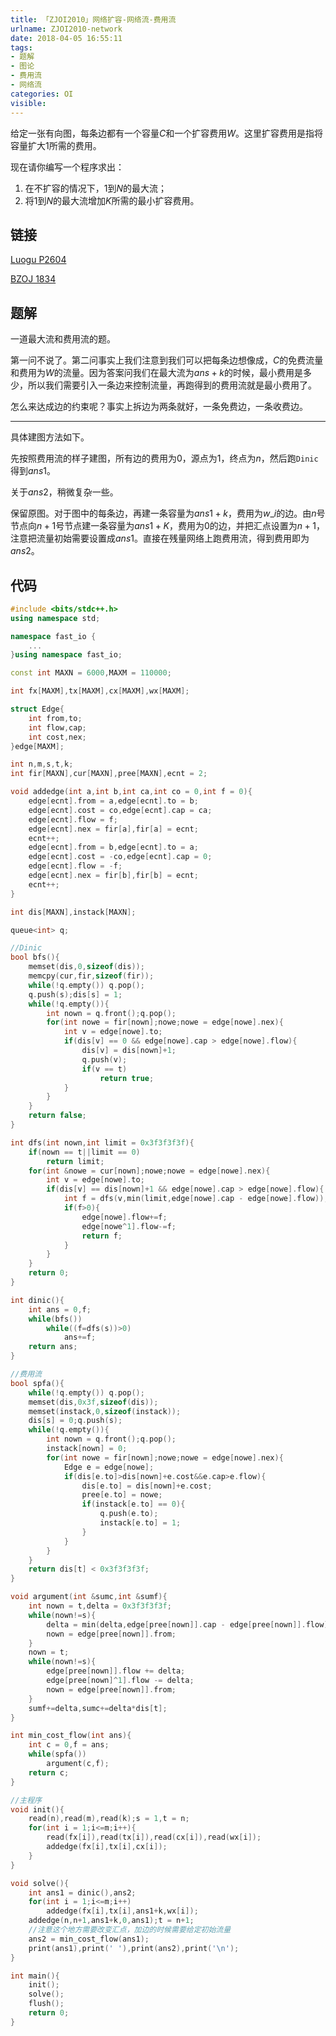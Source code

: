 ```yaml
---
title: 「ZJOI2010」网络扩容-网络流-费用流
urlname: ZJOI2010-network
date: 2018-04-05 16:55:11
tags:
- 题解
- 图论
- 费用流
- 网络流
categories: OI
visible:
---
```


给定一张有向图，每条边都有一个容量$C$和一个扩容费用$W$。这里扩容费用是指将容量扩大$1$所需的费用。

现在请你编写一个程序求出：
1. 在不扩容的情况下，$1$到$N$的最大流； 
2. 将$1$到$N$的最大流增加$K$所需的最小扩容费用。

<!-- more -->

## 链接

[Luogu P2604](https://www.luogu.org/problemnew/show/P2604)

[BZOJ 1834](https://www.lydsy.com/JudgeOnline/problem.php?id=1834)

## 题解

一道最大流和费用流的题。

第一问不说了。第二问事实上我们注意到我们可以把每条边想像成，$C$的免费流量和费用为$W$的流量。因为答案问我们在最大流为$ans+k$的时候，最小费用是多少，所以我们需要引入一条边来控制流量，再跑得到的费用流就是最小费用了。

怎么来达成边的约束呢？事实上拆边为两条就好，一条免费边，一条收费边。

- - -

具体建图方法如下。

先按照费用流的样子建图，所有边的费用为$0$，源点为$1$，终点为$n$，然后跑`Dinic`得到$ans1$。

关于$ans2$，稍微复杂一些。

保留原图。对于图中的每条边，再建一条容量为$ans1+k$，费用为$w\_i$的边。由$n$号节点向$n+1$号节点建一条容量为$ans1+K$，费用为$0$的边，并把汇点设置为$n+1$，注意把流量初始需要设置成$ans1$。直接在残量网络上跑费用流，得到费用即为$ans2$。

## 代码


```cpp
#include <bits/stdc++.h>
using namespace std;

namespace fast_io {
    ...
}using namespace fast_io;

const int MAXN = 6000,MAXM = 110000;

int fx[MAXM],tx[MAXM],cx[MAXM],wx[MAXM];

struct Edge{
    int from,to;
    int flow,cap;
    int cost,nex;
}edge[MAXM];

int n,m,s,t,k;
int fir[MAXN],cur[MAXN],pree[MAXN],ecnt = 2;

void addedge(int a,int b,int ca,int co = 0,int f = 0){
    edge[ecnt].from = a,edge[ecnt].to = b;
    edge[ecnt].cost = co,edge[ecnt].cap = ca;
    edge[ecnt].flow = f;
    edge[ecnt].nex = fir[a],fir[a] = ecnt;
    ecnt++;
    edge[ecnt].from = b,edge[ecnt].to = a;
    edge[ecnt].cost = -co,edge[ecnt].cap = 0;
    edge[ecnt].flow = -f;
    edge[ecnt].nex = fir[b],fir[b] = ecnt;
    ecnt++;
}

int dis[MAXN],instack[MAXN];

queue<int> q;

//Dinic
bool bfs(){
    memset(dis,0,sizeof(dis));
    memcpy(cur,fir,sizeof(fir));
    while(!q.empty()) q.pop();
    q.push(s);dis[s] = 1;
    while(!q.empty()){
        int nown = q.front();q.pop();
        for(int nowe = fir[nown];nowe;nowe = edge[nowe].nex){
            int v = edge[nowe].to;
            if(dis[v] == 0 && edge[nowe].cap > edge[nowe].flow){
                dis[v] = dis[nown]+1;
                q.push(v);
                if(v == t)
                    return true;
            }
        }
    }
    return false;
}

int dfs(int nown,int limit = 0x3f3f3f3f){
    if(nown == t||limit == 0)
        return limit;
    for(int &nowe = cur[nown];nowe;nowe = edge[nowe].nex){
        int v = edge[nowe].to;
        if(dis[v] == dis[nown]+1 && edge[nowe].cap > edge[nowe].flow){
            int f = dfs(v,min(limit,edge[nowe].cap - edge[nowe].flow));
            if(f>0){
                edge[nowe].flow+=f;
                edge[nowe^1].flow-=f;
                return f;
            }
        }
    }
    return 0;
}

int dinic(){
    int ans = 0,f;
    while(bfs())
        while((f=dfs(s))>0)
            ans+=f;
    return ans;
}

//费用流
bool spfa(){
    while(!q.empty()) q.pop();
    memset(dis,0x3f,sizeof(dis));
    memset(instack,0,sizeof(instack));
    dis[s] = 0;q.push(s);
    while(!q.empty()){
        int nown = q.front();q.pop();
        instack[nown] = 0;
        for(int nowe = fir[nown];nowe;nowe = edge[nowe].nex){
            Edge e = edge[nowe];
            if(dis[e.to]>dis[nown]+e.cost&&e.cap>e.flow){
                dis[e.to] = dis[nown]+e.cost;
                pree[e.to] = nowe;
                if(instack[e.to] == 0){
                    q.push(e.to);
                    instack[e.to] = 1;
                }
            }
        }
    }
    return dis[t] < 0x3f3f3f3f;
}

void argument(int &sumc,int &sumf){
    int nown = t,delta = 0x3f3f3f3f;
    while(nown!=s){
        delta = min(delta,edge[pree[nown]].cap - edge[pree[nown]].flow);
        nown = edge[pree[nown]].from;
    }
    nown = t;
    while(nown!=s){
        edge[pree[nown]].flow += delta;
        edge[pree[nown]^1].flow -= delta;
        nown = edge[pree[nown]].from;
    }
    sumf+=delta,sumc+=delta*dis[t];
}

int min_cost_flow(int ans){
    int c = 0,f = ans;
    while(spfa())
        argument(c,f);
    return c;
}

//主程序
void init(){
    read(n),read(m),read(k);s = 1,t = n;
    for(int i = 1;i<=m;i++){
        read(fx[i]),read(tx[i]),read(cx[i]),read(wx[i]);
        addedge(fx[i],tx[i],cx[i]);
    }
}

void solve(){
    int ans1 = dinic(),ans2;
    for(int i = 1;i<=m;i++)
        addedge(fx[i],tx[i],ans1+k,wx[i]);
    addedge(n,n+1,ans1+k,0,ans1);t = n+1;
    //注意这个地方需要改变汇点，加边的时候需要给定初始流量
    ans2 = min_cost_flow(ans1);
    print(ans1),print(' '),print(ans2),print('\n');
}

int main(){
    init();
    solve();
    flush();
    return 0;
}
```

